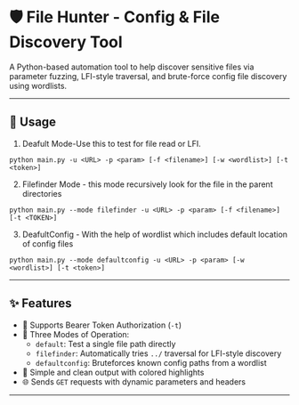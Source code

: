 # 🛡️ File Hunter - Config & File Discovery Tool

A Python-based automation tool to help discover sensitive files via parameter fuzzing, LFI-style traversal, and brute-force config file discovery using wordlists.

---


## 🚀 Usage

1. Deafult Mode-Use this to test for file read or LFI.
```
python main.py -u <URL> -p <param> [-f <filename>] [-w <wordlist>] [-t <token>]
```

2. Filefinder Mode - this mode recursively look for the file in the parent directories
```
python main.py --mode filefinder -u <URL> -p <param> [-f <filename>] [-t <TOKEN>]
```

3. DeafultConfig - With the help of wordlist which includes default location of config files
```
python main.py --mode defaultconfig -u <URL> -p <param> [-w <wordlist>] [-t <token>]
```

---

## ✨ Features

- 🔐 Supports Bearer Token Authorization (`-t`)
- 🧩 Three Modes of Operation:
  - `default`: Test a single file path directly
  - `filefinder`: Automatically tries `../` traversal for LFI-style discovery
  - `defaultconfig`: Bruteforces known config paths from a wordlist
- 📜 Simple and clean output with colored highlights
- 🌐 Sends `GET` requests with dynamic parameters and headers

---
